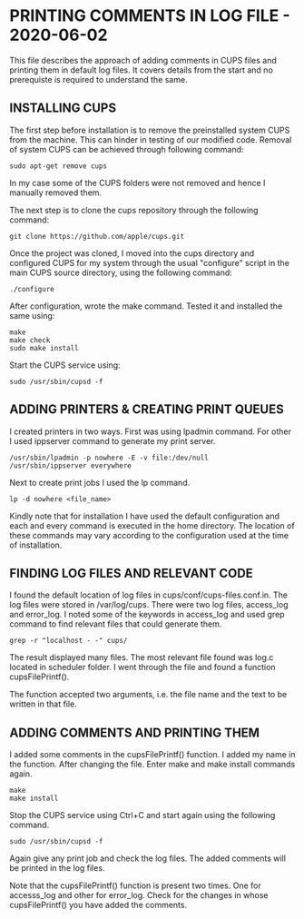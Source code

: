 PRINTING COMMENTS IN LOG FILE - 2020-06-02
==========================================

This file describes the approach of adding comments in CUPS files and printing 
them in default log files. It covers details from the start and no prerequiste 
is required to understand the same.


INSTALLING CUPS
---------------

The first step before installation is to remove the preinstalled system CUPS 
from the machine. This can hinder in testing of our modified code. Removal of
system CUPS can be achieved through following command:

    sudo apt-get remove cups

In my case some of the CUPS folders were not removed and hence I manually removed 
them. 

The next step is to clone the cups repository through the following command:

    git clone https://github.com/apple/cups.git

Once the project was cloned, I moved into the cups directory and configured 
CUPS for my system through the usual "configure" script in the main CUPS source
directory, using the following command:

    ./configure

After configuration, wrote the make command. Tested it and installed the same using:

    make 
    make check
    sudo make install

Start the CUPS service using:

    sudo /usr/sbin/cupsd -f


ADDING PRINTERS & CREATING PRINT QUEUES 
---------------------------------------

I created printers in two ways. First was using lpadmin command. For other I used
ippserver command to  generate my print server.

    /usr/sbin/lpadmin -p nowhere -E -v file:/dev/null
    /usr/sbin/ippserver everywhere

Next to create print jobs I used the lp command.

    lp -d nowhere <file_name>

Kindly note that for installation I have used the default configuration and each and 
every command is executed in the home directory. The location of these commands may 
vary according to the configuration used at the time of installation. 


FINDING LOG FILES AND RELEVANT CODE
-----------------------------------

I found the default location of log files in cups/conf/cups-files.conf.in. The log files 
were stored in /var/log/cups. There were two log files, access_log and error_log. I noted
some of the keywords in access_log and used grep command to find relevant files that could
generate them.

    grep -r "localhost - -" cups/

The result displayed many files. The most relevant file found was log.c located in scheduler
folder. I went through the file and found a function cupsFilePrintf().

The function accepted two arguments, i.e. the file name and the text to be written in that
file.


ADDING COMMENTS AND PRINTING THEM
---------------------------------

I added some comments in the cupsFilePrintf() function. I added my name in the function. 
After changing the file. Enter make and make install commands again. 

    make
    make install

Stop the CUPS service using Ctrl+C and start again using the following command.

    sudo /usr/sbin/cupsd -f

Again give any print job and check the log files. The added comments will be printed in 
the log files.

Note that the cupsFilePrintf() function is present two times. One for accesss_log and other 
for error_log. Check for the changes in whose cupsFilePrintf() you have added the comments.